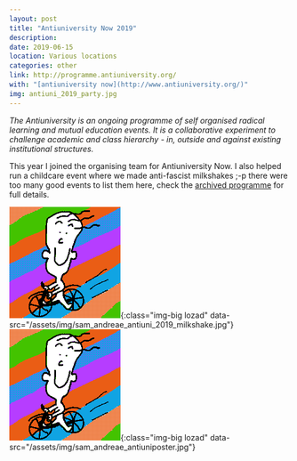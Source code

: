 ```yaml
---
layout: post
title: "Antiuniversity Now 2019"
description: 
date: 2019-06-15
location: Various locations
categories: other
link: http://programme.antiuniversity.org/
with: "[antiuniversity now](http://www.antiuniversity.org/)"
img: antiuni_2019_party.jpg
---
```


*The Antiuniversity is an ongoing programme of self organised radical learning and mutual education events. It is a collaborative experiment to challenge academic and class hierarchy - in, outside and against existing institutional structures.*

This year I joined the organising team for Antiuniversity Now. I also helped run a childcare event where we made anti-fascist milkshakes ;-p there were too many good events to list them here, check the [archived programme](http://programme.antiuniversity.org/) for full details.

![antiuniversity now 2019](/assets/img/happytom.png){:class="img-big lozad" data-src="/assets/img/sam_andreae_antiuni_2019_milkshake.jpg"}
![antiuniversity now 2019](/assets/img/happytom.png){:class="img-big lozad" data-src="/assets/img/sam_andreae_antiuniposter.jpg"}

